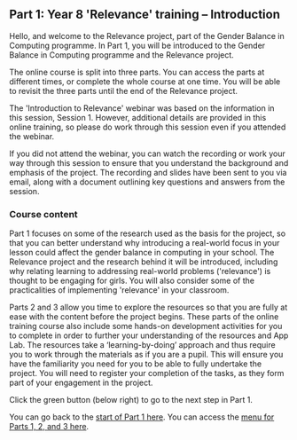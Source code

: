 ## Part 1: Year 8 'Relevance' training – Introduction

Hello, and welcome to the Relevance project, part of the Gender Balance in Computing programme. In Part 1, you will be introduced to the Gender Balance in Computing programme and the Relevance project.

The online course is split into three parts. You can access the parts at different times, or complete the whole course at one time. You will be able to revisit the three parts until the end of the Relevance project. 
 
The 'Introduction to Relevance' webinar was based on the information in this session, Session 1. However, additional details are provided in this online training, so please do work through this session even if you attended the webinar.
 
If you did not attend the webinar, you can watch the recording or work your way through this session to ensure that you understand the background and emphasis of the project. The recording and slides have been sent to you via email, along with a document outlining key questions and answers from the session.

### Course content

Part 1 focuses on some of the research used as the basis for the project, so that you can better understand why introducing a real-world focus in your lesson could affect the gender balance in computing in your school. The Relevance project and the research behind it will be introduced, including why relating learning to addressing real-world problems ('relevance') is thought to be engaging for girls. You will also consider some of the practicalities of implementing 'relevance' in your classroom.

Parts 2 and 3 allow you time to explore the resources so that you are fully at ease with the content before the project begins. These parts of the online training course also include some hands-on development activities for you to complete in order to further your understanding of the resources and App Lab. The resources take a ‘learning-by-doing’ approach and thus require you to work through the materials as if you are a pupil. This will ensure you have the familiarity you need for you to be able to fully undertake the project. You will need to register your completion of the tasks, as they form part of your engagement in the project.

Click the green button (below right) to go to the next step in Part 1.

You can go back to the [start of Part 1 here](https://projects.raspberrypi.org/en/projects/Year8-RelevanceTraining-Part1-GBICi4).
You can access the [menu for Parts 1, 2, and 3 here](https://projects.raspberrypi.org/en/pathways/year8-relevancetraining-gbici4).
